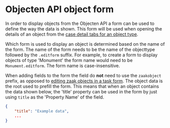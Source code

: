 # Objecten API object form

In order to display objects from the Objecten API a form can be used to define the way the data is shown. This form will be used when opening the details of an object from the [case detail tabs for an object type](../case/zgw/configure-tab-object-type.md).

Which form is used to display an object is determined based on the name of the form. The name of the form needs to be the name of the objecttype followed by the `.editform` suffix. For example, to create a form to display objects of type 'Monument' the form name would need to be `Monument.editform`. The form name is case-insensitive.

When adding fields to the form the field do **not** need to use the `zaakobject` prefix, as opposed to [editing zaak objects in a task form](../case/forms/creating-forms-in-valtimo.md#external-data-types). The object data is the root used to prefill the form. This means that when an object contains the data shown below, the 'title' property can be used in the form by just using `title` as the 'Property Name' of the field.

```json
{
    "title": "Example data",
    ...
}
```

